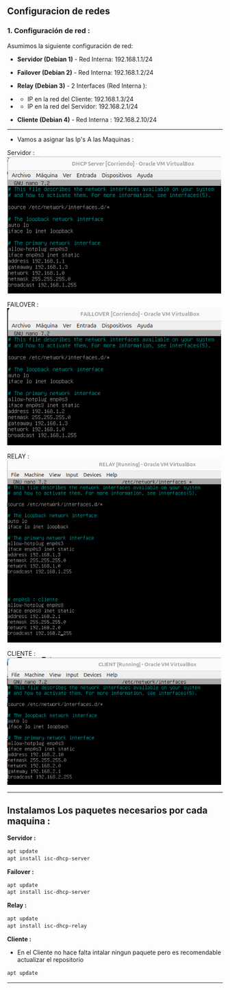 ## Configuracion de redes

### 1. Configuración de red :
Asumimos la siguiente configuración de red:
    
- **Servidor (Debian 1)** - Red Interna: 192.168.1.1/24

- **Failover (Debian 2)** - Red Interna: 192.168.1.2/24

- **Relay (Debian 3)** - 2 Interfaces (Red Interna ):
  
- - IP en la red del Cliente: 192.168.1.3/24

- - IP en la red del Servidor: 192.168.2.1/24

- **Cliente (Debian 4)** - Red Interna : 192.168.2.10/24


***
- Vamos a asignar las Ip's A las Maquinas :

Servidor :
<img src="/img/ips.png" alt="red servidor" width="500" />

FAILOVER :
<img src="/img/ipf.png" alt="red Failover" width="500" />

RELAY :
<img src="/img/ipr.png" alt="red Relay" width="500" />

CLIENTE :
<img src="/img/ipc.png" alt="red Cliente" width="500" />

***

## Instalamos Los paquetes necesarios por cada maquina :


**Servidor :**
```bash
apt update
apt install isc-dhcp-server
```

**Failover :**
```bash
apt update
apt install isc-dhcp-server
```

**Relay :**
```bash
apt update
apt install isc-dhcp-relay
```

**Cliente :**

- En el Cliente no hace falta intalar ningun paquete pero es recomendable actualizar el repositorio

```bash
apt update
```

***





